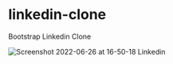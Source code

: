 # linkedin-clone
Bootstrap Linkedin Clone

![Screenshot 2022-06-26 at 16-50-18 Linkedin](https://user-images.githubusercontent.com/89906672/175817474-5a50823f-cc7f-401c-968c-531314ea3eda.png)
